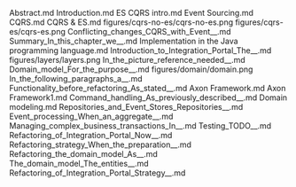 Abstract.md
Introduction.md
ES CQRS intro.md
Event Sourcing.md
CQRS.md
CQRS & ES.md
figures/cqrs-no-es/cqrs-no-es.png
figures/cqrs-es/cqrs-es.png
Conflicting_changes_CQRS_with_Event__.md
Summary_In_this_chapter_we__.md
Implementation in the Java programming language.md
Introduction_to_Integration_Portal_The__.md
figures/layers/layers.png
In_the_picture_reference_needed__.md
Domain_model_For_the_purpose__.md
figures/domain/domain.png
In_the_following_paragraphs_a__.md
Functionality_before_refactoring_As_stated__.md
Axon Framework.md
Axon Framework1.md
Command_handling_As_previously_described__.md
Domain modeling.md
Repositories_and_Event_Stores_Repositories__.md
Event_processing_When_an_aggregate__.md
Managing_complex_business_transactions_In__.md
Testing_TODO__.md
Refactoring_of_Integration_Portal_Now__.md
Refactoring_strategy_When_the_preparation__.md
Refactoring_the_domain_model_As__.md
The_domain_model_The_entities__.md
Refactoring_of_Integration_Portal_Strategy__.md
